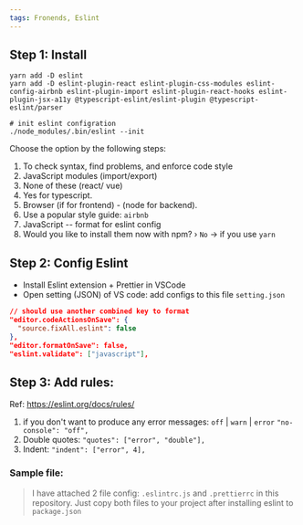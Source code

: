 ```yaml
---
tags: Fronends, Eslint
---
```


## Step 1: Install
```bash=
yarn add -D eslint
yarn add -D eslint-plugin-react eslint-plugin-css-modules eslint-config-airbnb eslint-plugin-import eslint-plugin-react-hooks eslint-plugin-jsx-a11y @typescript-eslint/eslint-plugin @typescript-eslint/parser

# init eslint configration
./node_modules/.bin/eslint --init
```

Choose the option by the following steps:
1. To check syntax, find problems, and enforce code style
2. JavaScript modules (import/export)
3. None of these (react/ vue)
4. Yes for typescript.
5. Browser (if for frontend) - (node for backend).
6. Use a popular style guide: `airbnb`
7. JavaScript -- format for eslint config
8. Would you like to install them now with npm? › `No` -> if you use `yarn`

## Step 2: Config Eslint
- Install Eslint extension + Prettier in VSCode
- Open setting (JSON) of VS code: add configs to this file `setting.json`
```json = 
// should use another combined key to format
"editor.codeActionsOnSave": {
  "source.fixAll.eslint": false
},
"editor.formatOnSave": false,
"eslint.validate": ["javascript"],
```

## Step 3: Add rules:
Ref: https://eslint.org/docs/rules/
1. if you don't want to produce any error messages: `off` | `warn` | `error`
`"no-console": "off",`
2. Double quotes: 
`"quotes": ["error", "double"],`
3. Indent:
`"indent": ["error", 4],`

### Sample file: 
> I have attached 2 file config: `.eslintrc.js` and `.prettierrc` in this repository.
> Just copy both files to your project after installing eslint to `package.json`
